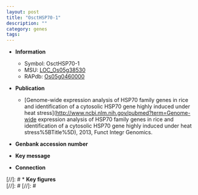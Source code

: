 ```yaml
---
layout: post
title: "OsctHSP70-1"
description: ""
category: genes
tags: 
---
```


* **Information**  
    + Symbol: OsctHSP70-1  
    + MSU: [LOC_Os05g38530](http://rice.plantbiology.msu.edu/cgi-bin/ORF_infopage.cgi?orf=LOC_Os05g38530)  
    + RAPdb: [Os05g0460000](http://rapdb.dna.affrc.go.jp/viewer/gbrowse_details/irgsp1?name=Os05g0460000)  

* **Publication**  
    + [Genome-wide expression analysis of HSP70 family genes in rice and identification of a cytosolic HSP70 gene highly induced under heat stress](http://www.ncbi.nlm.nih.gov/pubmed?term=Genome-wide expression analysis of HSP70 family genes in rice and identification of a cytosolic HSP70 gene highly induced under heat stress%5BTitle%5D), 2013, Funct Integr Genomics.

* **Genbank accession number**  

* **Key message**  

* **Connection**  

[//]: # * **Key figures**  
[//]: # 
[//]: # 
